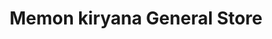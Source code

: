 ---
title: "Memon kiryana General Store"
url: /karachi/memon-kiryana-general-store/
shop: Allgemein
---